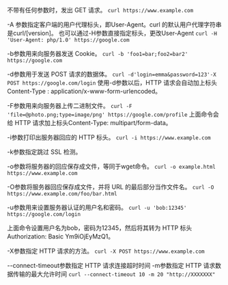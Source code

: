 不带有任何参数时，发出 GET 请求。
`curl https://www.example.com`
<br/>


-A 参数指定客户端的用户代理标头，即User-Agent。curl 的默认用户代理字符串是curl/[version]。也可以通过-H参数直接指定标头，更改User-Agent
`curl -H 'User-Agent: php/1.0' https://google.com`
<br/>


-b参数用来向服务器发送 Cookie。
`curl -b 'foo1=bar;foo2=bar2' https://google.com`
<br/>


-d参数用于发送 POST 请求的数据体。
`curl -d'login=emma&password=123'-X POST https://google.com/login`
使用-d参数以后，HTTP 请求会自动加上标头Content-Type : application/x-www-form-urlencoded。
<br/>


-F参数用来向服务器上传二进制文件。
`curl -F 'file=@photo.png;type=image/png' https://google.com/profile`
上面命令会给 HTTP 请求加上标头Content-Type: multipart/form-data。
<br/>


-i参数打印出服务器回应的 HTTP 标头。
`curl -i https://www.example.com`
<br/>


-k参数指定跳过 SSL 检测。
<br/>


-o参数将服务器的回应保存成文件，等同于wget命令。
`curl -o example.html https://www.example.com`
<br/>


-O参数将服务器回应保存成文件，并将 URL 的最后部分当作文件名。
`curl -O https://www.example.com/foo/bar.html`
<br/>


-u参数用来设置服务器认证的用户名和密码。
`curl -u 'bob:12345' https://google.com/login`
<br/>

上面命令设置用户名为bob，密码为12345，然后将其转为 HTTP 标头Authorization: Basic Ym9iOjEyMzQ1。

-X参数指定 HTTP 请求的方法。
`curl -X POST https://www.example.com`
<br/>


--connect-timeout参数指定 HTTP 请求连接超时时间
-m参数指定 HTTP 请求数据传输的最大允许时间
`curl --connect-timeout 10 -m 20 "http://XXXXXXX"`